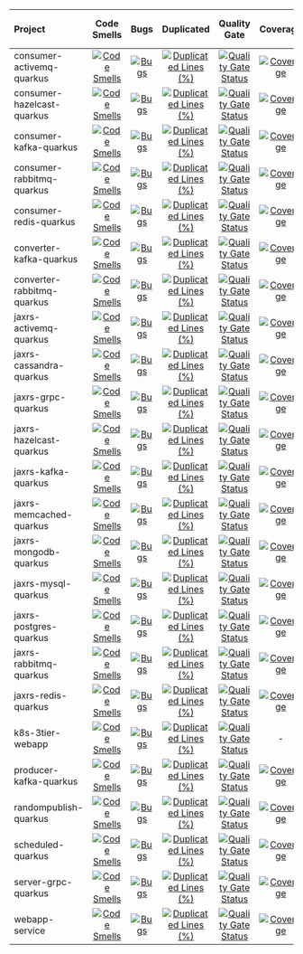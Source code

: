 | Project | Code Smells | Bugs | Duplicated | Quality Gate | Coverage | Lines of Code |
| :--- | :---: | :---: | :---: | :---: | :---: | :---: |
| consumer-activemq-quarkus |[![Code Smells](https://sonarcloud.io/api/project_badges/measure?project=yurake_consumer-activemq-quarkus&metric=code_smells)](https://sonarcloud.io/summary/new_code?id=yurake_consumer-activemq-quarkus) |[![Bugs](https://sonarcloud.io/api/project_badges/measure?project=yurake_consumer-activemq-quarkus&metric=bugs)](https://sonarcloud.io/summary/new_code?id=yurake_consumer-activemq-quarkus) |[![Duplicated Lines (%)](https://sonarcloud.io/api/project_badges/measure?project=yurake_consumer-activemq-quarkus&metric=duplicated_lines_density)](https://sonarcloud.io/summary/new_code?id=yurake_consumer-activemq-quarkus) |[![Quality Gate Status](https://sonarcloud.io/api/project_badges/measure?project=yurake_consumer-activemq-quarkus&metric=alert_status)](https://sonarcloud.io/summary/new_code?id=yurake_consumer-activemq-quarkus) |[![Coverage](https://sonarcloud.io/api/project_badges/measure?project=yurake_consumer-activemq-quarkus&metric=coverage)](https://sonarcloud.io/summary/new_code?id=yurake_consumer-activemq-quarkus) |[![Lines of Code](https://sonarcloud.io/api/project_badges/measure?project=yurake_consumer-activemq-quarkus&metric=ncloc)](https://sonarcloud.io/summary/new_code?id=yurake_consumer-activemq-quarkus)|
| consumer-hazelcast-quarkus |[![Code Smells](https://sonarcloud.io/api/project_badges/measure?project=yurake_consumer-hazelcast-quarkus&metric=code_smells)](https://sonarcloud.io/summary/new_code?id=yurake_consumer-hazelcast-quarkus) |[![Bugs](https://sonarcloud.io/api/project_badges/measure?project=yurake_consumer-hazelcast-quarkus&metric=bugs)](https://sonarcloud.io/summary/new_code?id=yurake_consumer-hazelcast-quarkus) |[![Duplicated Lines (%)](https://sonarcloud.io/api/project_badges/measure?project=yurake_consumer-hazelcast-quarkus&metric=duplicated_lines_density)](https://sonarcloud.io/summary/new_code?id=yurake_consumer-hazelcast-quarkus) |[![Quality Gate Status](https://sonarcloud.io/api/project_badges/measure?project=yurake_consumer-hazelcast-quarkus&metric=alert_status)](https://sonarcloud.io/summary/new_code?id=yurake_consumer-hazelcast-quarkus) |[![Coverage](https://sonarcloud.io/api/project_badges/measure?project=yurake_consumer-hazelcast-quarkus&metric=coverage)](https://sonarcloud.io/summary/new_code?id=yurake_consumer-hazelcast-quarkus) |[![Lines of Code](https://sonarcloud.io/api/project_badges/measure?project=yurake_consumer-hazelcast-quarkus&metric=ncloc)](https://sonarcloud.io/summary/new_code?id=yurake_consumer-hazelcast-quarkus)|
| consumer-kafka-quarkus |[![Code Smells](https://sonarcloud.io/api/project_badges/measure?project=yurake_consumer-kafka-quarkus&metric=code_smells)](https://sonarcloud.io/summary/new_code?id=yurake_consumer-kafka-quarkus) |[![Bugs](https://sonarcloud.io/api/project_badges/measure?project=yurake_consumer-kafka-quarkus&metric=bugs)](https://sonarcloud.io/summary/new_code?id=yurake_consumer-kafka-quarkus) |[![Duplicated Lines (%)](https://sonarcloud.io/api/project_badges/measure?project=yurake_consumer-kafka-quarkus&metric=duplicated_lines_density)](https://sonarcloud.io/summary/new_code?id=yurake_consumer-kafka-quarkus) |[![Quality Gate Status](https://sonarcloud.io/api/project_badges/measure?project=yurake_consumer-kafka-quarkus&metric=alert_status)](https://sonarcloud.io/summary/new_code?id=yurake_consumer-kafka-quarkus) |[![Coverage](https://sonarcloud.io/api/project_badges/measure?project=yurake_consumer-kafka-quarkus&metric=coverage)](https://sonarcloud.io/summary/new_code?id=yurake_consumer-kafka-quarkus) |[![Lines of Code](https://sonarcloud.io/api/project_badges/measure?project=yurake_consumer-kafka-quarkus&metric=ncloc)](https://sonarcloud.io/summary/new_code?id=yurake_consumer-kafka-quarkus)|
| consumer-rabbitmq-quarkus |[![Code Smells](https://sonarcloud.io/api/project_badges/measure?project=yurake_consumer-rabbitmq-quarkus&metric=code_smells)](https://sonarcloud.io/summary/new_code?id=yurake_consumer-rabbitmq-quarkus) |[![Bugs](https://sonarcloud.io/api/project_badges/measure?project=yurake_consumer-rabbitmq-quarkus&metric=bugs)](https://sonarcloud.io/summary/new_code?id=yurake_consumer-rabbitmq-quarkus) |[![Duplicated Lines (%)](https://sonarcloud.io/api/project_badges/measure?project=yurake_consumer-rabbitmq-quarkus&metric=duplicated_lines_density)](https://sonarcloud.io/summary/new_code?id=yurake_consumer-rabbitmq-quarkus) |[![Quality Gate Status](https://sonarcloud.io/api/project_badges/measure?project=yurake_consumer-rabbitmq-quarkus&metric=alert_status)](https://sonarcloud.io/summary/new_code?id=yurake_consumer-rabbitmq-quarkus) |[![Coverage](https://sonarcloud.io/api/project_badges/measure?project=yurake_consumer-rabbitmq-quarkus&metric=coverage)](https://sonarcloud.io/summary/new_code?id=yurake_consumer-rabbitmq-quarkus) |[![Lines of Code](https://sonarcloud.io/api/project_badges/measure?project=yurake_consumer-rabbitmq-quarkus&metric=ncloc)](https://sonarcloud.io/summary/new_code?id=yurake_consumer-rabbitmq-quarkus)|
| consumer-redis-quarkus |[![Code Smells](https://sonarcloud.io/api/project_badges/measure?project=yurake_consumer-redis-quarkus&metric=code_smells)](https://sonarcloud.io/summary/new_code?id=yurake_consumer-redis-quarkus) |[![Bugs](https://sonarcloud.io/api/project_badges/measure?project=yurake_consumer-redis-quarkus&metric=bugs)](https://sonarcloud.io/summary/new_code?id=yurake_consumer-redis-quarkus) |[![Duplicated Lines (%)](https://sonarcloud.io/api/project_badges/measure?project=yurake_consumer-redis-quarkus&metric=duplicated_lines_density)](https://sonarcloud.io/summary/new_code?id=yurake_consumer-redis-quarkus) |[![Quality Gate Status](https://sonarcloud.io/api/project_badges/measure?project=yurake_consumer-redis-quarkus&metric=alert_status)](https://sonarcloud.io/summary/new_code?id=yurake_consumer-redis-quarkus) |[![Coverage](https://sonarcloud.io/api/project_badges/measure?project=yurake_consumer-redis-quarkus&metric=coverage)](https://sonarcloud.io/summary/new_code?id=yurake_consumer-redis-quarkus) |[![Lines of Code](https://sonarcloud.io/api/project_badges/measure?project=yurake_consumer-redis-quarkus&metric=ncloc)](https://sonarcloud.io/summary/new_code?id=yurake_consumer-redis-quarkus)|
| converter-kafka-quarkus |[![Code Smells](https://sonarcloud.io/api/project_badges/measure?project=yurake_converter-kafka-quarkus&metric=code_smells)](https://sonarcloud.io/summary/new_code?id=yurake_converter-kafka-quarkus) |[![Bugs](https://sonarcloud.io/api/project_badges/measure?project=yurake_converter-kafka-quarkus&metric=bugs)](https://sonarcloud.io/summary/new_code?id=yurake_converter-kafka-quarkus) |[![Duplicated Lines (%)](https://sonarcloud.io/api/project_badges/measure?project=yurake_converter-kafka-quarkus&metric=duplicated_lines_density)](https://sonarcloud.io/summary/new_code?id=yurake_converter-kafka-quarkus) |[![Quality Gate Status](https://sonarcloud.io/api/project_badges/measure?project=yurake_converter-kafka-quarkus&metric=alert_status)](https://sonarcloud.io/summary/new_code?id=yurake_converter-kafka-quarkus) |[![Coverage](https://sonarcloud.io/api/project_badges/measure?project=yurake_converter-kafka-quarkus&metric=coverage)](https://sonarcloud.io/summary/new_code?id=yurake_converter-kafka-quarkus) |[![Lines of Code](https://sonarcloud.io/api/project_badges/measure?project=yurake_converter-kafka-quarkus&metric=ncloc)](https://sonarcloud.io/summary/new_code?id=yurake_converter-kafka-quarkus)|
| converter-rabbitmq-quarkus |[![Code Smells](https://sonarcloud.io/api/project_badges/measure?project=yurake_converter-rabbitmq-quarkus&metric=code_smells)](https://sonarcloud.io/summary/new_code?id=yurake_converter-rabbitmq-quarkus) |[![Bugs](https://sonarcloud.io/api/project_badges/measure?project=yurake_converter-rabbitmq-quarkus&metric=bugs)](https://sonarcloud.io/summary/new_code?id=yurake_converter-rabbitmq-quarkus) |[![Duplicated Lines (%)](https://sonarcloud.io/api/project_badges/measure?project=yurake_converter-rabbitmq-quarkus&metric=duplicated_lines_density)](https://sonarcloud.io/summary/new_code?id=yurake_converter-rabbitmq-quarkus) |[![Quality Gate Status](https://sonarcloud.io/api/project_badges/measure?project=yurake_converter-rabbitmq-quarkus&metric=alert_status)](https://sonarcloud.io/summary/new_code?id=yurake_converter-rabbitmq-quarkus) |[![Coverage](https://sonarcloud.io/api/project_badges/measure?project=yurake_converter-rabbitmq-quarkus&metric=coverage)](https://sonarcloud.io/summary/new_code?id=yurake_converter-rabbitmq-quarkus) |[![Lines of Code](https://sonarcloud.io/api/project_badges/measure?project=yurake_converter-rabbitmq-quarkus&metric=ncloc)](https://sonarcloud.io/summary/new_code?id=yurake_converter-rabbitmq-quarkus)|
| jaxrs-activemq-quarkus |[![Code Smells](https://sonarcloud.io/api/project_badges/measure?project=yurake_jaxrs-activemq-quarkus&metric=code_smells)](https://sonarcloud.io/summary/new_code?id=yurake_jaxrs-activemq-quarkus) |[![Bugs](https://sonarcloud.io/api/project_badges/measure?project=yurake_jaxrs-activemq-quarkus&metric=bugs)](https://sonarcloud.io/summary/new_code?id=yurake_jaxrs-activemq-quarkus) |[![Duplicated Lines (%)](https://sonarcloud.io/api/project_badges/measure?project=yurake_jaxrs-activemq-quarkus&metric=duplicated_lines_density)](https://sonarcloud.io/summary/new_code?id=yurake_jaxrs-activemq-quarkus) |[![Quality Gate Status](https://sonarcloud.io/api/project_badges/measure?project=yurake_jaxrs-activemq-quarkus&metric=alert_status)](https://sonarcloud.io/summary/new_code?id=yurake_jaxrs-activemq-quarkus) |[![Coverage](https://sonarcloud.io/api/project_badges/measure?project=yurake_jaxrs-activemq-quarkus&metric=coverage)](https://sonarcloud.io/summary/new_code?id=yurake_jaxrs-activemq-quarkus) |[![Lines of Code](https://sonarcloud.io/api/project_badges/measure?project=yurake_jaxrs-activemq-quarkus&metric=ncloc)](https://sonarcloud.io/summary/new_code?id=yurake_jaxrs-activemq-quarkus)|
| jaxrs-cassandra-quarkus |[![Code Smells](https://sonarcloud.io/api/project_badges/measure?project=yurake_jaxrs-cassandra-quarkus&metric=code_smells)](https://sonarcloud.io/summary/new_code?id=yurake_jaxrs-cassandra-quarkus) |[![Bugs](https://sonarcloud.io/api/project_badges/measure?project=yurake_jaxrs-cassandra-quarkus&metric=bugs)](https://sonarcloud.io/summary/new_code?id=yurake_jaxrs-cassandra-quarkus) |[![Duplicated Lines (%)](https://sonarcloud.io/api/project_badges/measure?project=yurake_jaxrs-cassandra-quarkus&metric=duplicated_lines_density)](https://sonarcloud.io/summary/new_code?id=yurake_jaxrs-cassandra-quarkus) |[![Quality Gate Status](https://sonarcloud.io/api/project_badges/measure?project=yurake_jaxrs-cassandra-quarkus&metric=alert_status)](https://sonarcloud.io/summary/new_code?id=yurake_jaxrs-cassandra-quarkus) |[![Coverage](https://sonarcloud.io/api/project_badges/measure?project=yurake_jaxrs-cassandra-quarkus&metric=coverage)](https://sonarcloud.io/summary/new_code?id=yurake_jaxrs-cassandra-quarkus) |[![Lines of Code](https://sonarcloud.io/api/project_badges/measure?project=yurake_jaxrs-cassandra-quarkus&metric=ncloc)](https://sonarcloud.io/summary/new_code?id=yurake_jaxrs-cassandra-quarkus)|
| jaxrs-grpc-quarkus |[![Code Smells](https://sonarcloud.io/api/project_badges/measure?project=yurake_jaxrs-grpc-quarkus&metric=code_smells)](https://sonarcloud.io/summary/new_code?id=yurake_jaxrs-grpc-quarkus) |[![Bugs](https://sonarcloud.io/api/project_badges/measure?project=yurake_jaxrs-grpc-quarkus&metric=bugs)](https://sonarcloud.io/summary/new_code?id=yurake_jaxrs-grpc-quarkus) |[![Duplicated Lines (%)](https://sonarcloud.io/api/project_badges/measure?project=yurake_jaxrs-grpc-quarkus&metric=duplicated_lines_density)](https://sonarcloud.io/summary/new_code?id=yurake_jaxrs-grpc-quarkus) |[![Quality Gate Status](https://sonarcloud.io/api/project_badges/measure?project=yurake_jaxrs-grpc-quarkus&metric=alert_status)](https://sonarcloud.io/summary/new_code?id=yurake_jaxrs-grpc-quarkus) |[![Coverage](https://sonarcloud.io/api/project_badges/measure?project=yurake_jaxrs-grpc-quarkus&metric=coverage)](https://sonarcloud.io/summary/new_code?id=yurake_jaxrs-grpc-quarkus) |[![Lines of Code](https://sonarcloud.io/api/project_badges/measure?project=yurake_jaxrs-grpc-quarkus&metric=ncloc)](https://sonarcloud.io/summary/new_code?id=yurake_jaxrs-grpc-quarkus)|
| jaxrs-hazelcast-quarkus |[![Code Smells](https://sonarcloud.io/api/project_badges/measure?project=yurake_jaxrs-hazelcast-quarkus&metric=code_smells)](https://sonarcloud.io/summary/new_code?id=yurake_jaxrs-hazelcast-quarkus) |[![Bugs](https://sonarcloud.io/api/project_badges/measure?project=yurake_jaxrs-hazelcast-quarkus&metric=bugs)](https://sonarcloud.io/summary/new_code?id=yurake_jaxrs-hazelcast-quarkus) |[![Duplicated Lines (%)](https://sonarcloud.io/api/project_badges/measure?project=yurake_jaxrs-hazelcast-quarkus&metric=duplicated_lines_density)](https://sonarcloud.io/summary/new_code?id=yurake_jaxrs-hazelcast-quarkus) |[![Quality Gate Status](https://sonarcloud.io/api/project_badges/measure?project=yurake_jaxrs-hazelcast-quarkus&metric=alert_status)](https://sonarcloud.io/summary/new_code?id=yurake_jaxrs-hazelcast-quarkus) |[![Coverage](https://sonarcloud.io/api/project_badges/measure?project=yurake_jaxrs-hazelcast-quarkus&metric=coverage)](https://sonarcloud.io/summary/new_code?id=yurake_jaxrs-hazelcast-quarkus) |[![Lines of Code](https://sonarcloud.io/api/project_badges/measure?project=yurake_jaxrs-hazelcast-quarkus&metric=ncloc)](https://sonarcloud.io/summary/new_code?id=yurake_jaxrs-hazelcast-quarkus)|
| jaxrs-kafka-quarkus |[![Code Smells](https://sonarcloud.io/api/project_badges/measure?project=yurake_jaxrs-kafka-quarkus&metric=code_smells)](https://sonarcloud.io/summary/new_code?id=yurake_jaxrs-kafka-quarkus) |[![Bugs](https://sonarcloud.io/api/project_badges/measure?project=yurake_jaxrs-kafka-quarkus&metric=bugs)](https://sonarcloud.io/summary/new_code?id=yurake_jaxrs-kafka-quarkus) |[![Duplicated Lines (%)](https://sonarcloud.io/api/project_badges/measure?project=yurake_jaxrs-kafka-quarkus&metric=duplicated_lines_density)](https://sonarcloud.io/summary/new_code?id=yurake_jaxrs-kafka-quarkus) |[![Quality Gate Status](https://sonarcloud.io/api/project_badges/measure?project=yurake_jaxrs-kafka-quarkus&metric=alert_status)](https://sonarcloud.io/summary/new_code?id=yurake_jaxrs-kafka-quarkus) |[![Coverage](https://sonarcloud.io/api/project_badges/measure?project=yurake_jaxrs-kafka-quarkus&metric=coverage)](https://sonarcloud.io/summary/new_code?id=yurake_jaxrs-kafka-quarkus) |[![Lines of Code](https://sonarcloud.io/api/project_badges/measure?project=yurake_jaxrs-kafka-quarkus&metric=ncloc)](https://sonarcloud.io/summary/new_code?id=yurake_jaxrs-kafka-quarkus)|
| jaxrs-memcached-quarkus |[![Code Smells](https://sonarcloud.io/api/project_badges/measure?project=yurake_jaxrs-memcached-quarkus&metric=code_smells)](https://sonarcloud.io/summary/new_code?id=yurake_jaxrs-memcached-quarkus) |[![Bugs](https://sonarcloud.io/api/project_badges/measure?project=yurake_jaxrs-memcached-quarkus&metric=bugs)](https://sonarcloud.io/summary/new_code?id=yurake_jaxrs-memcached-quarkus) |[![Duplicated Lines (%)](https://sonarcloud.io/api/project_badges/measure?project=yurake_jaxrs-memcached-quarkus&metric=duplicated_lines_density)](https://sonarcloud.io/summary/new_code?id=yurake_jaxrs-memcached-quarkus) |[![Quality Gate Status](https://sonarcloud.io/api/project_badges/measure?project=yurake_jaxrs-memcached-quarkus&metric=alert_status)](https://sonarcloud.io/summary/new_code?id=yurake_jaxrs-memcached-quarkus) |[![Coverage](https://sonarcloud.io/api/project_badges/measure?project=yurake_jaxrs-memcached-quarkus&metric=coverage)](https://sonarcloud.io/summary/new_code?id=yurake_jaxrs-memcached-quarkus) |[![Lines of Code](https://sonarcloud.io/api/project_badges/measure?project=yurake_jaxrs-memcached-quarkus&metric=ncloc)](https://sonarcloud.io/summary/new_code?id=yurake_jaxrs-memcached-quarkus)|
| jaxrs-mongodb-quarkus |[![Code Smells](https://sonarcloud.io/api/project_badges/measure?project=yurake_jaxrs-mongodb-quarkus&metric=code_smells)](https://sonarcloud.io/summary/new_code?id=yurake_jaxrs-mongodb-quarkus) |[![Bugs](https://sonarcloud.io/api/project_badges/measure?project=yurake_jaxrs-mongodb-quarkus&metric=bugs)](https://sonarcloud.io/summary/new_code?id=yurake_jaxrs-mongodb-quarkus) |[![Duplicated Lines (%)](https://sonarcloud.io/api/project_badges/measure?project=yurake_jaxrs-mongodb-quarkus&metric=duplicated_lines_density)](https://sonarcloud.io/summary/new_code?id=yurake_jaxrs-mongodb-quarkus) |[![Quality Gate Status](https://sonarcloud.io/api/project_badges/measure?project=yurake_jaxrs-mongodb-quarkus&metric=alert_status)](https://sonarcloud.io/summary/new_code?id=yurake_jaxrs-mongodb-quarkus) |[![Coverage](https://sonarcloud.io/api/project_badges/measure?project=yurake_jaxrs-mongodb-quarkus&metric=coverage)](https://sonarcloud.io/summary/new_code?id=yurake_jaxrs-mongodb-quarkus) |[![Lines of Code](https://sonarcloud.io/api/project_badges/measure?project=yurake_jaxrs-mongodb-quarkus&metric=ncloc)](https://sonarcloud.io/summary/new_code?id=yurake_jaxrs-mongodb-quarkus)|
| jaxrs-mysql-quarkus |[![Code Smells](https://sonarcloud.io/api/project_badges/measure?project=yurake_jaxrs-mysql-quarkus&metric=code_smells)](https://sonarcloud.io/summary/new_code?id=yurake_jaxrs-mysql-quarkus) |[![Bugs](https://sonarcloud.io/api/project_badges/measure?project=yurake_jaxrs-mysql-quarkus&metric=bugs)](https://sonarcloud.io/summary/new_code?id=yurake_jaxrs-mysql-quarkus) |[![Duplicated Lines (%)](https://sonarcloud.io/api/project_badges/measure?project=yurake_jaxrs-mysql-quarkus&metric=duplicated_lines_density)](https://sonarcloud.io/summary/new_code?id=yurake_jaxrs-mysql-quarkus) |[![Quality Gate Status](https://sonarcloud.io/api/project_badges/measure?project=yurake_jaxrs-mysql-quarkus&metric=alert_status)](https://sonarcloud.io/summary/new_code?id=yurake_jaxrs-mysql-quarkus) |[![Coverage](https://sonarcloud.io/api/project_badges/measure?project=yurake_jaxrs-mysql-quarkus&metric=coverage)](https://sonarcloud.io/summary/new_code?id=yurake_jaxrs-mysql-quarkus) |[![Lines of Code](https://sonarcloud.io/api/project_badges/measure?project=yurake_jaxrs-mysql-quarkus&metric=ncloc)](https://sonarcloud.io/summary/new_code?id=yurake_jaxrs-mysql-quarkus)|
| jaxrs-postgres-quarkus |[![Code Smells](https://sonarcloud.io/api/project_badges/measure?project=yurake_jaxrs-postgres-quarkus&metric=code_smells)](https://sonarcloud.io/summary/new_code?id=yurake_jaxrs-postgres-quarkus) |[![Bugs](https://sonarcloud.io/api/project_badges/measure?project=yurake_jaxrs-postgres-quarkus&metric=bugs)](https://sonarcloud.io/summary/new_code?id=yurake_jaxrs-postgres-quarkus) |[![Duplicated Lines (%)](https://sonarcloud.io/api/project_badges/measure?project=yurake_jaxrs-postgres-quarkus&metric=duplicated_lines_density)](https://sonarcloud.io/summary/new_code?id=yurake_jaxrs-postgres-quarkus) |[![Quality Gate Status](https://sonarcloud.io/api/project_badges/measure?project=yurake_jaxrs-postgres-quarkus&metric=alert_status)](https://sonarcloud.io/summary/new_code?id=yurake_jaxrs-postgres-quarkus) |[![Coverage](https://sonarcloud.io/api/project_badges/measure?project=yurake_jaxrs-postgres-quarkus&metric=coverage)](https://sonarcloud.io/summary/new_code?id=yurake_jaxrs-postgres-quarkus) |[![Lines of Code](https://sonarcloud.io/api/project_badges/measure?project=yurake_jaxrs-postgres-quarkus&metric=ncloc)](https://sonarcloud.io/summary/new_code?id=yurake_jaxrs-postgres-quarkus)|
| jaxrs-rabbitmq-quarkus |[![Code Smells](https://sonarcloud.io/api/project_badges/measure?project=yurake_jaxrs-rabbitmq-quarkus&metric=code_smells)](https://sonarcloud.io/summary/new_code?id=yurake_jaxrs-rabbitmq-quarkus) |[![Bugs](https://sonarcloud.io/api/project_badges/measure?project=yurake_jaxrs-rabbitmq-quarkus&metric=bugs)](https://sonarcloud.io/summary/new_code?id=yurake_jaxrs-rabbitmq-quarkus) |[![Duplicated Lines (%)](https://sonarcloud.io/api/project_badges/measure?project=yurake_jaxrs-rabbitmq-quarkus&metric=duplicated_lines_density)](https://sonarcloud.io/summary/new_code?id=yurake_jaxrs-rabbitmq-quarkus) |[![Quality Gate Status](https://sonarcloud.io/api/project_badges/measure?project=yurake_jaxrs-rabbitmq-quarkus&metric=alert_status)](https://sonarcloud.io/summary/new_code?id=yurake_jaxrs-rabbitmq-quarkus) |[![Coverage](https://sonarcloud.io/api/project_badges/measure?project=yurake_jaxrs-rabbitmq-quarkus&metric=coverage)](https://sonarcloud.io/summary/new_code?id=yurake_jaxrs-rabbitmq-quarkus) |[![Lines of Code](https://sonarcloud.io/api/project_badges/measure?project=yurake_jaxrs-rabbitmq-quarkus&metric=ncloc)](https://sonarcloud.io/summary/new_code?id=yurake_jaxrs-rabbitmq-quarkus)|
| jaxrs-redis-quarkus |[![Code Smells](https://sonarcloud.io/api/project_badges/measure?project=yurake_jaxrs-redis-quarkus&metric=code_smells)](https://sonarcloud.io/summary/new_code?id=yurake_jaxrs-redis-quarkus) |[![Bugs](https://sonarcloud.io/api/project_badges/measure?project=yurake_jaxrs-redis-quarkus&metric=bugs)](https://sonarcloud.io/summary/new_code?id=yurake_jaxrs-redis-quarkus) |[![Duplicated Lines (%)](https://sonarcloud.io/api/project_badges/measure?project=yurake_jaxrs-redis-quarkus&metric=duplicated_lines_density)](https://sonarcloud.io/summary/new_code?id=yurake_jaxrs-redis-quarkus) |[![Quality Gate Status](https://sonarcloud.io/api/project_badges/measure?project=yurake_jaxrs-redis-quarkus&metric=alert_status)](https://sonarcloud.io/summary/new_code?id=yurake_jaxrs-redis-quarkus) |[![Coverage](https://sonarcloud.io/api/project_badges/measure?project=yurake_jaxrs-redis-quarkus&metric=coverage)](https://sonarcloud.io/summary/new_code?id=yurake_jaxrs-redis-quarkus) |[![Lines of Code](https://sonarcloud.io/api/project_badges/measure?project=yurake_jaxrs-redis-quarkus&metric=ncloc)](https://sonarcloud.io/summary/new_code?id=yurake_jaxrs-redis-quarkus)|
| k8s-3tier-webapp |[![Code Smells](https://sonarcloud.io/api/project_badges/measure?project=yurake_k8s-3tier-webapp&metric=code_smells)](https://sonarcloud.io/summary/new_code?id=yurake_k8s-3tier-webapp) |[![Bugs](https://sonarcloud.io/api/project_badges/measure?project=yurake_k8s-3tier-webapp&metric=bugs)](https://sonarcloud.io/summary/new_code?id=yurake_k8s-3tier-webapp) |[![Duplicated Lines (%)](https://sonarcloud.io/api/project_badges/measure?project=yurake_k8s-3tier-webapp&metric=duplicated_lines_density)](https://sonarcloud.io/summary/new_code?id=yurake_k8s-3tier-webapp) |[![Quality Gate Status](https://sonarcloud.io/api/project_badges/measure?project=yurake_k8s-3tier-webapp&metric=alert_status)](https://sonarcloud.io/summary/new_code?id=yurake_k8s-3tier-webapp) | - |[![Lines of Code](https://sonarcloud.io/api/project_badges/measure?project=yurake_k8s-3tier-webapp&metric=ncloc)](https://sonarcloud.io/summary/new_code?id=yurake_k8s-3tier-webapp)|
| producer-kafka-quarkus |[![Code Smells](https://sonarcloud.io/api/project_badges/measure?project=yurake_producer-kafka-quarkus&metric=code_smells)](https://sonarcloud.io/summary/new_code?id=yurake_producer-kafka-quarkus) |[![Bugs](https://sonarcloud.io/api/project_badges/measure?project=yurake_producer-kafka-quarkus&metric=bugs)](https://sonarcloud.io/summary/new_code?id=yurake_producer-kafka-quarkus) |[![Duplicated Lines (%)](https://sonarcloud.io/api/project_badges/measure?project=yurake_producer-kafka-quarkus&metric=duplicated_lines_density)](https://sonarcloud.io/summary/new_code?id=yurake_producer-kafka-quarkus) |[![Quality Gate Status](https://sonarcloud.io/api/project_badges/measure?project=yurake_producer-kafka-quarkus&metric=alert_status)](https://sonarcloud.io/summary/new_code?id=yurake_producer-kafka-quarkus) |[![Coverage](https://sonarcloud.io/api/project_badges/measure?project=yurake_producer-kafka-quarkus&metric=coverage)](https://sonarcloud.io/summary/new_code?id=yurake_producer-kafka-quarkus) |[![Lines of Code](https://sonarcloud.io/api/project_badges/measure?project=yurake_producer-kafka-quarkus&metric=ncloc)](https://sonarcloud.io/summary/new_code?id=yurake_producer-kafka-quarkus)|
| randompublish-quarkus |[![Code Smells](https://sonarcloud.io/api/project_badges/measure?project=yurake_randompublish-quarkus&metric=code_smells)](https://sonarcloud.io/summary/new_code?id=yurake_randompublish-quarkus) |[![Bugs](https://sonarcloud.io/api/project_badges/measure?project=yurake_randompublish-quarkus&metric=bugs)](https://sonarcloud.io/summary/new_code?id=yurake_randompublish-quarkus) |[![Duplicated Lines (%)](https://sonarcloud.io/api/project_badges/measure?project=yurake_randompublish-quarkus&metric=duplicated_lines_density)](https://sonarcloud.io/summary/new_code?id=yurake_randompublish-quarkus) |[![Quality Gate Status](https://sonarcloud.io/api/project_badges/measure?project=yurake_randompublish-quarkus&metric=alert_status)](https://sonarcloud.io/summary/new_code?id=yurake_randompublish-quarkus) |[![Coverage](https://sonarcloud.io/api/project_badges/measure?project=yurake_randompublish-quarkus&metric=coverage)](https://sonarcloud.io/summary/new_code?id=yurake_randompublish-quarkus) |[![Lines of Code](https://sonarcloud.io/api/project_badges/measure?project=yurake_randompublish-quarkus&metric=ncloc)](https://sonarcloud.io/summary/new_code?id=yurake_randompublish-quarkus)|
| scheduled-quarkus |[![Code Smells](https://sonarcloud.io/api/project_badges/measure?project=yurake_scheduled-quarkus&metric=code_smells)](https://sonarcloud.io/summary/new_code?id=yurake_scheduled-quarkus) |[![Bugs](https://sonarcloud.io/api/project_badges/measure?project=yurake_scheduled-quarkus&metric=bugs)](https://sonarcloud.io/summary/new_code?id=yurake_scheduled-quarkus) |[![Duplicated Lines (%)](https://sonarcloud.io/api/project_badges/measure?project=yurake_scheduled-quarkus&metric=duplicated_lines_density)](https://sonarcloud.io/summary/new_code?id=yurake_scheduled-quarkus) |[![Quality Gate Status](https://sonarcloud.io/api/project_badges/measure?project=yurake_scheduled-quarkus&metric=alert_status)](https://sonarcloud.io/summary/new_code?id=yurake_scheduled-quarkus) |[![Coverage](https://sonarcloud.io/api/project_badges/measure?project=yurake_scheduled-quarkus&metric=coverage)](https://sonarcloud.io/summary/new_code?id=yurake_scheduled-quarkus) |[![Lines of Code](https://sonarcloud.io/api/project_badges/measure?project=yurake_scheduled-quarkus&metric=ncloc)](https://sonarcloud.io/summary/new_code?id=yurake_scheduled-quarkus)|
| server-grpc-quarkus |[![Code Smells](https://sonarcloud.io/api/project_badges/measure?project=yurake_server-grpc-quarkus&metric=code_smells)](https://sonarcloud.io/summary/new_code?id=yurake_server-grpc-quarkus) |[![Bugs](https://sonarcloud.io/api/project_badges/measure?project=yurake_server-grpc-quarkus&metric=bugs)](https://sonarcloud.io/summary/new_code?id=yurake_server-grpc-quarkus) |[![Duplicated Lines (%)](https://sonarcloud.io/api/project_badges/measure?project=yurake_server-grpc-quarkus&metric=duplicated_lines_density)](https://sonarcloud.io/summary/new_code?id=yurake_server-grpc-quarkus) |[![Quality Gate Status](https://sonarcloud.io/api/project_badges/measure?project=yurake_server-grpc-quarkus&metric=alert_status)](https://sonarcloud.io/summary/new_code?id=yurake_server-grpc-quarkus) |[![Coverage](https://sonarcloud.io/api/project_badges/measure?project=yurake_server-grpc-quarkus&metric=coverage)](https://sonarcloud.io/summary/new_code?id=yurake_server-grpc-quarkus) |[![Lines of Code](https://sonarcloud.io/api/project_badges/measure?project=yurake_server-grpc-quarkus&metric=ncloc)](https://sonarcloud.io/summary/new_code?id=yurake_server-grpc-quarkus)|
| webapp-service |[![Code Smells](https://sonarcloud.io/api/project_badges/measure?project=yurake_webapp-service&metric=code_smells)](https://sonarcloud.io/summary/new_code?id=yurake_webapp-service) |[![Bugs](https://sonarcloud.io/api/project_badges/measure?project=yurake_webapp-service&metric=bugs)](https://sonarcloud.io/summary/new_code?id=yurake_webapp-service) |[![Duplicated Lines (%)](https://sonarcloud.io/api/project_badges/measure?project=yurake_webapp-service&metric=duplicated_lines_density)](https://sonarcloud.io/summary/new_code?id=yurake_webapp-service) |[![Quality Gate Status](https://sonarcloud.io/api/project_badges/measure?project=yurake_webapp-service&metric=alert_status)](https://sonarcloud.io/summary/new_code?id=yurake_webapp-service) |[![Coverage](https://sonarcloud.io/api/project_badges/measure?project=yurake_webapp-service&metric=coverage)](https://sonarcloud.io/summary/new_code?id=yurake_webapp-service) |[![Lines of Code](https://sonarcloud.io/api/project_badges/measure?project=yurake_webapp-service&metric=ncloc)](https://sonarcloud.io/summary/new_code?id=yurake_webapp-service)|
